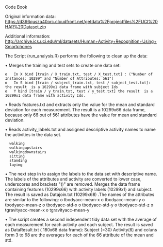 Code Book

Original information data:
https://d396qusza40orc.cloudfront.net/getdata%2Fprojectfiles%2FUCI%20HAR%20Dataset.zip

Additional information:
http://archive.ics.uci.edu/ml/datasets/Human+Activity+Recognition+Using+Smartphones

The Script (run_analysis.R) performs the following to clean up the data:

•	Merges the training and test sets to create one data set:

    o	In X bind [train / X_train.txt, test / X_test.txt] : ("Number of Instances: 10299" and "Number of Attributes: 561")
    o	In S bind [train / subject_train.txt, test / subject_test.txt]: the result  is a 10299x1 data frame with subject Ids 
    o	Y bind [train / y_train.txt, test / y_test.txt] the result  is a 10299x1 data frame with activity Ids.

•	Reads features.txt and extracts only the value for the mean and standard deviation for each measurement. The result is a 10299x66 data frame, because only 66 out of 561 attributes have the value for mean and standard deviation.

•	Reads activity_labels.txt and assigned descriptive activity names to name the activities in the data set.

      walking
      walkingupstairs
      walkingdownstairs
      sitting
      standing
      laying


•	The next step in to assign the labels to the data set with descriptive name. The labels of the attributes and activity are converted to lower case, underscores and brackets "()" are removed.
Merges the data frame containing features (10299x66) with activity labels (10299x1) and subject.
The result is saved as Datajoin.txt (10299x68) .The names of the attributes are similar to the following:
  o	tbodyacc-mean-x 
  o	tbodyacc-mean-y 
  o	tbodyacc-mean-z 
  o	tbodyacc-std-x 
  o	tbodyacc-std-y 
  o	tbodyacc-std-z 
  o	tgravityacc-mean-x 
  o	tgravityacc-mean-y

•	The script creates a second independent tidy data set with the average of each measurement for each activity and each subject.
  The result is saved as DataResult.txt ( 180x68 data frame):
  Subject (=30)
  Activity(6)
  and coluns form 3	to	68 are the averages for each of the 66 attribute of the mean and std.


